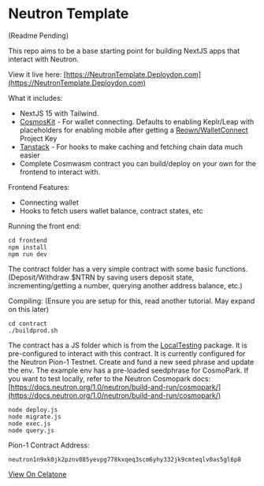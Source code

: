 # Neutron Template

(Readme Pending)


This repo aims to be a base starting point for building NextJS apps that interact with Neutron.

View it live here: [https://NeutronTemplate.Deploydon.com](https://NeutronTemplate.Deploydon.com)




What it includes:
- NextJS 15 with Tailwind.
- [CosmosKit](https://github.com/cosmology-tech/cosmos-kit) - For wallet connecting. Defaults to enabling Keplr/Leap with placeholders for enabling mobile after getting a [Reown/WalletConnect](https://cloud.reown.com/) Project Key 
- [Tanstack](https://github.com/TanStack/query) - For hooks to make caching and fetching chain data much easier
- Complete Cosmwasm contract you can build/deploy on your own for the frontend to interact with.


Frontend Features:
- Connecting wallet
- Hooks to fetch users wallet balance, contract states, etc

Running the front end:

```
cd frontend
npm install
npm run dev
```


The contract folder has a very simple contract with some basic functions. (Deposit/Withdraw $NTRN by saving users deposit state, incrementing/getting a number, querying another address balance, etc.)


Compiling:
(Ensure you are setup for this, read another tutorial. May expand on this later)
```
cd contract
./buildprod.sh
```


The contract has a JS folder which is from the [LocalTesting](https://github.com/Deploydon/LocalTesting/) package. It is pre-configured to interact with this contract. It is currently configured for the Neutron Pion-1 Testnet. Create and fund a new seed phrase and update the env. The example env has a pre-loaded seedphrase for CosmoPark. If you want to test locally, refer to the Neutron Cosmopark docs: [https://docs.neutron.org/1.0/neutron/build-and-run/cosmopark/](https://docs.neutron.org/1.0/neutron/build-and-run/cosmopark/)


```
node deploy.js
node migrate.js
node exec.js
node query.js
```


Pion-1 Contract Address:
```
neutron1n9xk0jk2pznv085yevpg778kxqeq3scm6yhy332jk9cmteqlv0as5gl6p8
```

[View On Celatone](https://neutron.celat.one/pion-1/contracts/neutron1n9xk0jk2pznv085yevpg778kxqeq3scm6yhy332jk9cmteqlv0as5gl6p8)